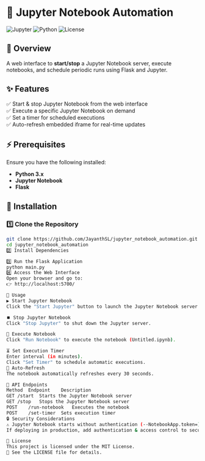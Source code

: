# 🚀 Jupyter Notebook Automation

![Jupyter](https://img.shields.io/badge/Jupyter-Automation-orange?style=flat-square)
![Python](https://img.shields.io/badge/Python-3.x-blue?style=flat-square)
![License](https://img.shields.io/badge/License-MIT-green?style=flat-square)

## 📌 Overview  
A web interface to **start/stop** a Jupyter Notebook server, execute notebooks, and schedule periodic runs using Flask and Jupyter.

## ✨ Features  
✅ Start & stop Jupyter Notebook from the web interface  
✅ Execute a specific Jupyter Notebook on demand  
✅ Set a timer for scheduled executions  
✅ Auto-refresh embedded iframe for real-time updates  

## ⚡ Prerequisites  
Ensure you have the following installed:  
- **Python 3.x**  
- **Jupyter Notebook**  
- **Flask**  

## 🔧 Installation  

### 1️⃣ Clone the Repository  
```sh
git clone https://github.com/JayanthSL/jupyter_notebook_automation.git
cd jupyter_notebook_automation
2️⃣ Install Dependencies

3️⃣ Run the Flask Application
python main.py
4️⃣ Access the Web Interface
Open your browser and go to:
👉 http://localhost:5700/

🚀 Usage
▶️ Start Jupyter Notebook
Click the "Start Jupyter" button to launch the Jupyter Notebook server.

⏹️ Stop Jupyter Notebook
Click "Stop Jupyter" to shut down the Jupyter server.

🏃 Execute Notebook
Click "Run Notebook" to execute the notebook (Untitled.ipynb).

⏳ Set Execution Timer
Enter interval (in minutes).
Click "Set Timer" to schedule automatic executions.
🔄 Auto-Refresh
The notebook automatically refreshes every 30 seconds.

🔗 API Endpoints
Method	Endpoint	Description
GET	/start	Starts the Jupyter Notebook server
GET	/stop	Stops the Jupyter Notebook server
POST	/run-notebook	Executes the notebook
POST	/set-timer	Sets execution timer
🔒 Security Considerations
⚠️ Jupyter Notebook starts without authentication (--NotebookApp.token=).
If deploying in production, add authentication & access control to secure the setup.

📜 License
This project is licensed under the MIT License.
📄 See the LICENSE file for details.

